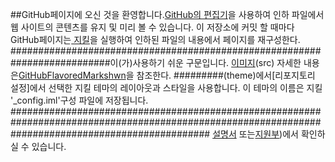 <font class="papago-parent"><font class="papago-source" style="display:none;">## Welcome to GitHub Pages You can use the [editor on GitHub](https://github.com/SeokMinYu/SeokMin_pp/edit/gh-pages/index.md) to maintain and preview the content for your website in Markdown files.</font>##GitHub페이지에 오신 것을 환영합니다.[GitHub의 편집기](https://github.com/SeokMinYu/SeokMin_pp/edit/gh-pages/index.md)을 사용하여 인하 파일에서 웹 사이트의 콘텐츠를 유지 및 미리 볼 수 있습니다. </font> <font class="papago-parent"><font class="papago-source" style="display:none;">Whenever you commit to this repository, GitHub Pages will run [Jekyll](https://jekyllrb.com/) to rebuild the pages in your site, from the content in your Markdown files.</font>이 저장소에 커밋 할 때마다 GitHub페이지는[ 지킬](https://jekyllrb.com/)을 실행하여 인하된 파일의 내용에서 페이지를 재구성한다. </font> <font class="papago-parent"><font class="papago-source" style="display:none;">### Markdown Markdown is a lightweight and easy-to-use syntax for styling your writing.</font>##########################################################################이(가)사용하기 쉬운 구문입니다. </font> <font class="papago-parent"><font class="papago-source" style="display:none;">It includes conventions for ```markdown Syntax highlighted code block # Header 1 ## Header 2 ### Header 3 - Bulleted - List 1.</font>여기에는 코드 블록#1##헤더 2#####################################################################################################(가 강조 표시된 규칙이 표시되어 있습니다. 1). </font> <font class="papago-parent"><font class="papago-source" style="display:none;">Numbered 2.</font>번호 2번. </font> <font class="papago-parent"><font class="papago-source" style="display:none;">List **Bold** and _Italic_ and `Code` text [Link](url) and !</font>목록** 굵은**및_Italic_,'Code'텍스트[Link](url)및! </font> <font class="papago-parent"><font class="papago-source" style="display:none;">[Image](src) ``` For more details see [GitHub Flavored Markdown](https://guides.github.com/features/mastering-markdown/).</font>[이미지](src)(src) 자세한 내용은[GitHubFlavoredMarkshwn](https://guides.github.com/features/mastering-markdown/)을 참조한다. </font> <font class="papago-parent"><font class="papago-source" style="display:none;">### Jekyll Themes Your Pages site will use the layout and styles from the Jekyll theme you have selected in your [repository settings](https://github.com/SeokMinYu/SeokMin_pp/settings).</font>#########(theme)에서[리포지토리 설정]에서 선택한 지킬 테마의 레이아웃과 스타일을 사용합니다. </font> <font class="papago-parent"><font class="papago-source" style="display:none;">The name of this theme is saved in the Jekyll `_config.yml` configuration file.</font>이 테마의 이름은 지킬 '_config.iml'구성 파일에 저장됩니다. </font> <font class="papago-parent"><font class="papago-source" style="display:none;">### Support or Contact Having trouble with Pages?</font>#################################################################################################################################################### </font> <font class="papago-parent"><font class="papago-source" style="display:none;">Check out our [documentation](https://docs.github.com/categories/github-pages-basics/) or [contact support](https://github.com/contact) and we’ll help you sort it out.</font>[설명서](https://docs.github.com/categories/github-pages-basics/) 또는[지원부](https://github.com/contact))에서 확인하실 수 있습니다.</font>
